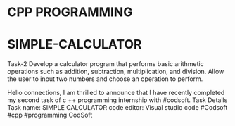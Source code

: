 # CPP PROGRAMMING
# SIMPLE-CALCULATOR

Task-2
Develop a calculator program that performs basic arithmetic
operations such as addition, subtraction, multiplication, and
division. Allow the user to input two numbers and choose an
operation to perform.

Hello connections, I am thrilled to announce that I have recently completed my second task of c ++ programming internship with #codsoft.
Task Details
Task name: SIMPLE CALCULATOR
code editor: Visual studio code 
#Codsoft #cpp #programming
CodSoft
